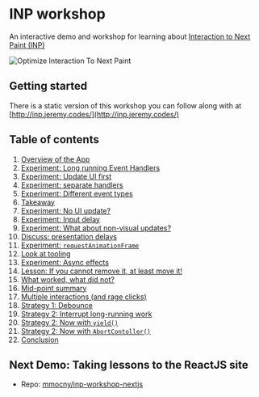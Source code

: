 # INP workshop

An interactive demo and workshop for learning about [Interaction to Next Paint (INP)](https://web.dev/inp)

![Optimize Interaction To Next Paint](https://web-dev.imgix.net/image/jL3OLOhcWUQDnR4XjewLBx4e3PC3/FV8Ls9SDF6UQ3v2IgKUw.jpg?auto=format&w=1600)

## Getting started

There is a static version of this workshop you can follow along with at [http://inp.jeremy.codes/](http://inp.jeremy.codes/)

## Table of contents

1. [Overview of the App](https://github.com/malchata/inp-workshop/blob/main/guide/1-overview.md)
2. [Experiment: Long running Event Handlers](https://github.com/malchata/inp-workshop/blob/main/guide/2-long-event-handlers.md)
3. [Experiment: Update UI first](https://github.com/malchata/inp-workshop/blob/main/guide/3-update-ui-first.md)
4. [Experiment: separate handlers](https://github.com/malchata/inp-workshop/blob/main/guide/4-separate-handlers.md)
5. [Experiment: Different event types](https://github.com/malchata/inp-workshop/blob/main/guide/5-different-event-types.md)
6. [Takeaway](https://github.com/malchata/inp-workshop/blob/main/guide/6-takeaway.md)
7. [Experiment: No UI update?](https://github.com/malchata/inp-workshop/blob/main/guide/7-no-ui-update.md)
8. [Experiment: Input delay](https://github.com/malchata/inp-workshop/blob/main/guide/8-input-delay.md)
9. [Experiment: What about non-visual updates?](https://github.com/malchata/inp-workshop/blob/main/guide/9-non-visual-updates.md)
10. [Discuss: presentation delays](https://github.com/malchata/inp-workshop/blob/main/guide/10-presentation-delays.md)
11. [Experiment: `requestAnimationFrame`](https://github.com/malchata/inp-workshop/blob/main/guide/11-raf.md)
12. [Look at tooling](https://github.com/malchata/inp-workshop/blob/main/guide/12-look-at-tooling.md)
13. [Experiment: Async effects](https://github.com/malchata/inp-workshop/blob/main/guide/13-async-effects.md)
14. [Lesson: If you cannot remove it, at least move it!](https://github.com/malchata/inp-workshop/blob/main/guide/14-move-it.md)
15. [What worked, what did not?](https://github.com/malchata/inp-workshop/blob/main/guide/15-what-worked.md)
16. [Mid-point summary](https://github.com/malchata/inp-workshop/blob/main/guide/16-mid-point.md)
17. [Multiple interactions (and rage clicks)](https://github.com/malchata/inp-workshop/blob/main/guide/17-multiple-interactions.md)
18. [Strategy 1: Debounce](https://github.com/malchata/inp-workshop/blob/main/guide/18-debounce.md)
19. [Strategy 2: Interrupt long-running work](https://github.com/malchata/inp-workshop/blob/main/guide/19-interrupt.md)
20. [Strategy 2: Now with `yield()`](https://github.com/malchata/inp-workshop/blob/main/guide/20-now-yield.md)
21. [Strategy 2: Now with `AbortContoller()`](https://github.com/malchata/inp-workshop/blob/main/guide/21-abortcontroller.md)
22. [Conclusion](https://github.com/malchata/inp-workshop/blob/main/guide/22-conclusion.md)

## Next Demo: Taking lessons to the ReactJS site

* Repo: [mmocny/inp-workshop-nextjs](https://github.com/mmocny/inp-workshop-nextjs)
